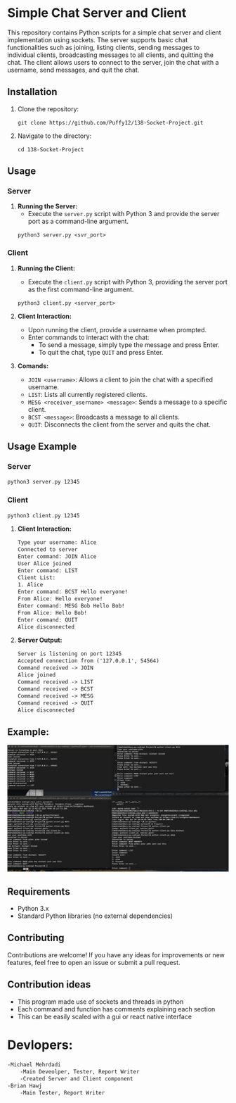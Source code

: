 # Simple Chat Server and Client

This repository contains Python scripts for a simple chat server and client implementation using sockets. The server supports basic chat functionalities such as joining, listing clients, sending messages to individual clients, broadcasting messages to all clients, and quitting the chat. The client allows users to connect to the server, join the chat with a username, send messages, and quit the chat. 

## Installation

1. Clone the repository:
   ```
   git clone https://github.com/Puffy12/138-Socket-Project.git
   ```

2. Navigate to the directory:
   ```
   cd 138-Socket-Project
   ```

## Usage

### Server

1. **Running the Server:**
   - Execute the `server.py` script with Python 3 and provide the server port as a command-line argument.
   ```
   python3 server.py <svr_port>
   ```

### Client

1. **Running the Client:**
   - Execute the `client.py` script with Python 3, providing the server port as the first command-line argument.
   ```
   python3 client.py <server_port>
   ```

2. **Client Interaction:**
   - Upon running the client, provide a username when prompted.
   - Enter commands to interact with the chat:
     - To send a message, simply type the message and press Enter.
     - To quit the chat, type `QUIT` and press Enter.

3. **Comands:**
   - `JOIN <username>`: Allows a client to join the chat with a specified username.
   - `LIST`: Lists all currently registered clients.
   - `MESG <receiver_username> <message>`: Sends a message to a specific client.
   - `BCST <message>`: Broadcasts a message to all clients.
   - `QUIT`: Disconnects the client from the server and quits the chat. 

## Usage Example

### Server

```bash
python3 server.py 12345
```

### Client

```bash
python3 client.py 12345
```

1. **Client Interaction:**
   ```
   Type your username: Alice
   Connected to server
   Enter command: JOIN Alice
   User Alice joined
   Enter command: LIST
   Client List:
   1. Alice
   Enter command: BCST Hello everyone!
   From Alice: Hello everyone!
   Enter command: MESG Bob Hello Bob!
   From Alice: Hello Bob!
   Enter command: QUIT
   Alice disconnected
   ```

2. **Server Output:**
   ```
   Server is listening on port 12345
   Accepted connection from ('127.0.0.1', 54564)
   Command received -> JOIN
   Alice joined
   Command received -> LIST
   Command received -> BCST
   Command received -> MESG
   Command received -> QUIT
   Alice disconnected
   ```


## Example: 
![alt text](138chat.png)

## Requirements

- Python 3.x
- Standard Python libraries (no external dependencies)

## Contributing

Contributions are welcome! If you have any ideas for improvements or new features, feel free to open an issue or submit a pull request.

## Contribution ideas
- This program made use of sockets and threads in python
- Each command and function has comments explaining each section
- This can be easily scaled with a gui or react native interface

# Devlopers:
    -Michael Mehrdadi
        -Main Deveolper, Tester, Report Writer
        -Created Server and Client component 
    -Brian Hawj
        -Main Tester, Report Writer